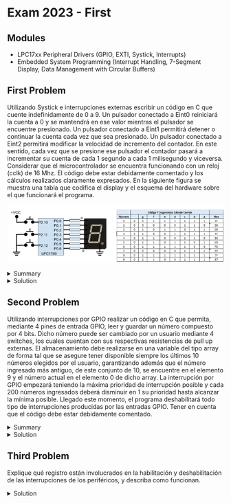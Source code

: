 # Exam 2023 - First

## Modules 

- LPC17xx Peripheral Drivers (GPIO, EXTI, Systick, Interrupts)
- Embedded System Programming (Interrupt Handling, 7-Segment Display, Data Management with Circular Buffers)

## First Problem

Utilizando Systick e interrupciones externas escribir un código en C que cuente indefinidamente de 0 a 9. Un pulsador conectado a Eint0 reiniciará la cuenta a 0 y se mantendrá en ese valor mientras el pulsador se encuentre presionado. Un pulsador conectado a Eint1 permitirá detener o continuar la cuenta cada vez que sea presionado. Un pulsador conectado a Eint2 permitirá modificar la velocidad de incremento del contador. En este sentido, cada vez que se presione ese pulsador el contador pasará a incrementar su cuenta de cada 1 segundo a cada 1 milisegundo y viceversa. Considerar que el microcontrolador se encuentra funcionando con un reloj (cclk) de 16 Mhz. El código debe estar debidamente comentado y los cálculos realizados claramente expresados. En la siguiente figura se muestra una tabla que codifica el display y el esquema del hardware sobre el que funcionará el programa.

<p align="center">
  <img src="../.img/e1-2023-ex1.png"/>
</p>

<details><summary>Summary</summary>
Design a system to interact with a 7-segment display using three push buttons with the following requirements:

1. Use the Systick timer to count and display digits on the 7-segment display.
2. Button connected to EINT0 (P2.10): Resets the count to 0 and pauses the system until released.
3. Button connected to EINT1 (P2.11): Toggles between pause and resume for the count.
4. Button connected to EINT2 (P2.12): Switches the counting speed between 1 second per digit and 1 millisecond per digit.

Considering that:

1. The microcontroller is working at a clock frequency of 16 MHz
2. Code should be commented
3. Calculations should be justified and written somewhere
4. Apply engineering criteria if necessary and suitable (with its corresponding justification)

</details>

<details>
<summary>
Solution
</summary>

### 16 MHz CLK => Max Systick Time = ((2^24 - 1)/16e6)*1000 = 1048 ms

```c
/**
* @file e1-2023-ex1.c
* @brief Solution for the First Problem of the First 2023 Exam from Digital Electronics 3
* @author Ignacio Ledesma
* @license MIT
* @date 2024-11
*/

#include "LPC17xx.h"
#include "lpc17xx_exti.h"
#include "lpc17xx_gpio.h"
#include "lpc17xx_pinsel.h"
#include "lpc17xx_systick.h"

#define DEBOUNCE_DELAY 10000

// Systick time settings
#define SYSTICK_TIME_MS 1
#define DIGIT_PER_SECOND 1000
#define DIGIT_PER_MS 1

// Constants for the 7-segment display and input buttons
#define DIFFERENT_DIGITS 10
#define INPUT 1
#define OUTPUT 0

// Pin assignments
#define RESET_COUNT_PIN ((uint32_t)(1<<10)) // P2.10 for reset
#define PAUSE_RESUME_COUNT_PIN ((uint32_t)(1<<11)) // P2.11 for pause/resume
#define COUNT_RATE_PIN ((uint32_t)(1<<12)) // P2.12 for changing count rate
#define A_SEGMENT_PIN ((uint32_t)(1<<0)) // P0.0 for segment A
#define B_SEGMENT_PIN ((uint32_t)(1<<1)) // P0.1 for segment B
#define C_SEGMENT_PIN ((uint32_t)(1<<2)) // P0.2 for segment C
#define D_SEGMENT_PIN ((uint32_t)(1<<3)) // P0.3 for segment D
#define E_SEGMENT_PIN ((uint32_t)(1<<4)) // P0.4 for segment E
#define F_SEGMENT_PIN ((uint32_t)(1<<5)) // P0.5 for segment F
#define G_SEGMENT_PIN ((uint32_t)(1<<6)) // P0.6 for segment G

// Global variables
volatile uint16_t systick_interrupts = 0; // Counter for Systick interrupts
volatile uint16_t count_rate = DIGIT_PER_SECOND; // Initial count rate (1 second per digit)
FunctionalState Systick_state = ENABLE; // Systick state (enabled/disabled)
uint8_t digit = 0; // Current digit displayed 
uint8_t digit_codes[DIFFERENT_DIGITS] = { // 7-segment codes for digits 0-9
    0x3F, // 0 -> 0b00111111
    0x06, // 1 -> 0b00000110
    0x5B, // 2 -> 0b01011011
    0x4F, // 3 -> 0b01001111
    0x66, // 4 -> 0b01100110
    0x6D, // 5 -> 0b01101101
    0x7D, // 6 -> 0b01111101
    0x07, // 7 -> 0b00000111
    0x7F, // 8 -> 0b01111111
    0x6F  // 9 -> 0b01101111
};

// Function prototypes
void configure_ports(void);
void configure_exti(void);
void config_systick(void);
void next_digit(void);
void toggle_systick(void);
void reset_digit(void);
void toggle_count_rate(void);

int main(void) {
    SystemInit(); // Initialize system clock
    configure_ports(); // Configure GPIO pins
    configure_exti(); // Configure external interrupts
    config_systick(); // Initialize Systick timer
    reset_digit(); // Reset displayed digit to 0

    while(1) {
        __WFI(); // Wait for interrupt to save power
    }
    return 0;
}

void configure_ports(void) {
    // Configure GPIO pins for buttons and 7-segment display
    PINSEL_CFG_Type PinCfg;
    PinCfg.Portnum = PINSEL_PORT_2;
    PinCfg.Funcnum = PINSEL_FUNC_1; // Set function for EXTI
    PinCfg.Pinmode = PINSEL_PINMODE_PULLDOWN; // Ensure stable LOW until button is pressed (from problem diagram)
    PinCfg.OpenDrain = PINSEL_PINMODE_NORMAL;

    // Configure P2.10 (EINT0) for reset
    PinCfg.Pinnum = PINSEL_PIN_10;
    PINSEL_ConfigPin(&PinCfg);

    PinCfg.Pinmode = PINSEL_PINMODE_PULLDOWN; // Ensure stable HIGH until button is pressed (from problem diagram)
    // Configure P2.11 (EINT1) and P2.12 (EINT2) for pause/resume and rate change
    for (uint32_t pin = PINSEL_PIN_11; pin <= PINSEL_PIN_12; pin++) {
        PinCfg.Pinnum = pin;
        PINSEL_ConfigPin(&PinCfg);
    }

    // Configure P0.0-P0.6 as GPIO for 7-segment display segments
    PinCfg.Portnum = PINSEL_PORT_0;
    PinCfg.Funcnum = PINSEL_FUNC_0;
    for (uint32_t pin = PINSEL_PIN_0; pin <= PINSEL_PIN_6; pin++) {
        PinCfg.Pinnum = pin;
        PINSEL_ConfigPin(&PinCfg);
    }

    // Set direction for GPIO pins
    GPIO_SetDir(PINSEL_PORT_2, RESET_COUNT_PIN | PAUSE_RESUME_COUNT_PIN | COUNT_RATE_PIN, INPUT);
    GPIO_SetDir(PINSEL_PORT_0, A_SEGMENT_PIN | B_SEGMENT_PIN | C_SEGMENT_PIN | D_SEGMENT_PIN | E_SEGMENT_PIN | F_SEGMENT_PIN | G_SEGMENT_PIN, OUTPUT);
}

void configure_exti(void) {
    // Configure external interrupts for EINT0, EINT1, and EINT2
    EXTI_InitTypeDef exti_cfg;
    exti_cfg.EXTI_polarity = EXTI_POLARITY_LOW_ACTIVE_OR_FALLING_EDGE;

    // EINT0: Level-sensitive for reset button
    exti_cfg.EXTI_Line = EXTI_EINT0;
    exti_cfg.EXTI_Mode = EXTI_MODE_LEVEL_SENSITIVE;
    EXTI_Config(&exti_cfg);

    // EINT1 and EINT2: Edge-sensitive for other buttons
    exti_cfg.EXTI_Mode = EXTI_MODE_EDGE_SENSITIVE;
    for (uint32_t exti = EXTI_EINT1; exti <= EXTI_EINT2; exti++) {
        exti_cfg.EXTI_Line = exti;
        EXTI_Config(&exti_cfg);
    }

    // Set priorities and enable interrupts
    NVIC_SetPriority(EINT0_IRQn, 0);
    NVIC_SetPriority(EINT1_IRQn, 1);
    NVIC_SetPriority(EINT2_IRQn, 2);
    NVIC_EnableIRQ(EINT0_IRQn);
    NVIC_EnableIRQ(EINT1_IRQn);
    NVIC_EnableIRQ(EINT2_IRQn);
}

void config_systick(void) {
    // Initialize Systick timer
    SYSTICK_InternalInit(SYSTICK_TIME_MS); // Set Systick interval
    SYSTICK_IntCmd(Systick_state); // Enable Systick interrupts
    SYSTICK_Cmd(Systick_state); // Start Systick timer
}

void next_digit(void) {
    // Increment and display the next digit
    digit++;
    if (digit == 10) { // Reset to 0 after 9
        digit = 0;
    }
    GPIO_SetValue(PINSEL_PORT_0, digit_codes[digit]); // Update 7-segment display
}

void toggle_systick(void) {
    // Toggle Systick timer (enable/disable)
    Systick_state = !Systick_state;
    SYSTICK_IntCmd(Systick_state);
}

void reset_digit(void) {
    // Reset the displayed digit to 0
    digit = 0;
    GPIO_SetValue(PINSEL_PORT_0, digit_codes[digit]);
}

void toggle_count_rate(void) {
    // Toggle between 1-second and 1-millisecond counting rates
    count_rate = (count_rate == DIGIT_PER_SECOND) ? DIGIT_PER_MS : DIGIT_PER_SECOND;
}

void EINT0_IRQHandler(void) {
    // Handle reset button interrupt
    toggle_systick();
    systick_interrupts = 0;
    reset_digit();
    for (uint32_t i = 0; i < DEBOUNCE_DELAY; i++) {
        __NOP(); // Delay to debounce
    }
    EXTI_ClearEXTIFlag(EXTI_EINT0);
    toggle_systick();
}

void SYSTICK_Handler(void) {
    // Handle Systick timer interrupt
    systick_interrupts++;
    if (systick_interrupts == count_rate) {
        systick_interrupts = 0;
        next_digit();
    }
}

void EINT1_IRQHandler(void) {
    // Handle pause/resume button interrupt
    toggle_systick();
    systick_interrupts = 0;
    for (uint32_t i = 0; i < DEBOUNCE_DELAY; i++) {
        __NOP(); // Delay to debounce
    }
    EXTI_ClearEXTIFlag(EXTI_EINT1);
}

void EINT2_IRQHandler(void) {
    // Handle count rate toggle button interrupt
    toggle_count_rate();
    systick_interrupts = 0;
    for (uint32_t i = 0; i < DEBOUNCE_DELAY; i++) {
        __NOP(); // Delay to debounce
    }
    EXTI_ClearEXTIFlag(EXTI_EINT2);
}
```
</details>

## Second Problem

Utilizando interrupciones por GPIO realizar un código en C que permita, mediante 4 pines de entrada GPIO, leer y guardar un número compuesto por 4 bits. Dicho número puede ser cambiado por un usuario mediante 4 switches, los cuales cuentan con sus respectivas resistencias de pull up externas. El almacenamiento debe realizarse en una variable del tipo array de forma tal que se asegure tener disponible siempre los últimos 10 números elegidos por el usuario, garantizando además que el número ingresado más antiguo, de este conjunto de 10, se encuentre en el elemento 9 y el número actual en el elemento 0 de dicho array. La interrupción por GPIO empezará teniendo la máxima prioridad de interrupción posible y cada 200 números ingresados deberá disminuir en 1 su prioridad hasta alcanzar la mínima posible. Llegado este momento, el programa deshabilitará todo tipo de interrupciones producidas por las entradas GPIO. Tener en cuenta que el código debe estar debidamente comentado.

<details><summary>Summary</summary>
Create a C program using GPIO interrupts to read a 4-bit number from 4 GPIO pins. The requirements are:

1. Each change in the 4-bit input triggers a GPIO interrupt to store the value.
2. The program maintains an array of the last 10 numbers:
    - The most recent number is at position 0.
    - The oldest number is at position 9.
3. Interrupt priority starts at the highest level (0) and decreases every 200 numbers until it reaches the lowest level (15).
    - When priority 15 is reached, GPIO interrupts are disabled.
4. External pull-up resistors are used for the switches.

Considering that:

1. Code should be commented
2. Apply engineering criteria if necessary and suitable (with its corresponding justification)

</details>

<details><summary>Solution</summary>

```c
/**
* @file e1-2023-ex2.c
* @brief Solution for the Second Problem of the First 2023 Exam from Digital Electronics 3
* @author Ignacio Ledesma
* @license MIT
* @date 2024-11
*/

#include "LPC17xx.h"
#include "lpc17xx_pinsel.h"
#include "lpc17xx_gpio.h"

#define INPUT 0 // GPIO as input
#define OUTPUT 1 // GPIO as output

#define EDGE_RISING 0 // Rising edge for GPIO interrupt
#define EDGE_FALLING 1 // Falling edge for GPIO interrupt

#define SAVED_DIGITS 10 // Circular buffer size for storing last 10 numbers
#define NUM_TO_REDUCE_PRIORITY 200 // Threshold for reducing interrupt priority

uint8_t numbers[SAVED_DIGITS] = {0x00}; // Circular buffer for numbers
uint16_t priority = 0; // Initial interrupt priority
uint16_t number_counter = 0; // Counter for numbers processed
uint16_t counter_limit = NUM_TO_REDUCE_PRIORITY; // Threshold for priority adjustment

// GPIO pin definitions for 4-bit input
#define PORT0_BIT_DIG0 0
#define DIG0_PIN ((uint32_t)(1 << 0)) // P0.0
#define DIG1_PIN ((uint32_t)(1 << 1)) // P0.1
#define DIG2_PIN ((uint32_t)(1 << 2)) // P0.2
#define DIG3_PIN ((uint32_t)(1 << 3)) // P0.3

/**
 * @brief Configure GPIO pins and interrupts for reading 4-bit numbers.
 */
void configure_ports(void) {
    PINSEL_CFG_Type pin_cfg;
    pin_cfg.Portnum = PINSEL_PORT_0;
    pin_cfg.Funcnum = PINSEL_FUNC_0; // Set GPIO function
    pin_cfg.Pinmode = PINSEL_PINMODE_TRISTATE; // External pull-up resistors
    pin_cfg.OpenDrain = PINSEL_PINMODE_NORMAL;

    // Configure pins P0.0 to P0.3 for 4-bit input
    for (uint32_t pin = PINSEL_PIN_0; pin <= PINSEL_PIN_3; pin++) {
        pin_cfg.Pinnum = pin;
        PINSEL_ConfigPin(&pin_cfg);
    }

    GPIO_SetDir(PINSEL_PORT_0, DIG0_PIN | DIG1_PIN | DIG2_PIN | DIG3_PIN, INPUT);

    // Enable GPIO interrupts on both rising and falling edges
    GPIO_IntCmd(PINSEL_PORT_0, DIG0_PIN | DIG1_PIN | DIG2_PIN | DIG3_PIN, EDGE_RISING);
    GPIO_IntCmd(PINSEL_PORT_0, DIG0_PIN | DIG1_PIN | DIG2_PIN | DIG3_PIN, EDGE_FALLING);

    // Set initial interrupt priority and enable GPIO interrupts
    NVIC_SetPriority(EINT3_IRQn, priority);
    NVIC_EnableIRQ(EINT3_IRQn);
}

/**
 * @brief Add a new number to the circular buffer, shifting older numbers.
 */
void add_number(void) {
    // Read 4-bit number from GPIO pins
    uint8_t number = (GPIO_ReadValue(PINSEL_PORT_0) & (DIG0_PIN | DIG1_PIN | DIG2_PIN | DIG3_PIN)) >> PORT0_BIT_DIG0;
    // With >> PORT0_BIT_DIG0 we shift bits so the number stays at the 4 least significant bits

    // Shift numbers in the array and insert the new number at position 0
    for (int i = SAVED_DIGITS - 1; i > 0; i--) {
        numbers[i] = numbers[i - 1];
    }
    numbers[0] = number; // Insert the new number
}

/**
 * @brief GPIO interrupt handler to process changes in 4-bit input.
 */
void EINT3_IRQHandler(void) {
    add_number(); // Add the new number to the buffer
    number_counter++; // Increment the processed number counter

    // Adjust interrupt priority if necessary
    if (number_counter == counter_limit) {
        number_counter = 0; // Reset counter
        if (priority < 15) { // Increase priority until the maximum is reached
            priority++;
            NVIC_SetPriority(EINT3_IRQn, priority);
        } else {
            NVIC_DisableIRQ(EINT3_IRQn); // Disable interrupts at priority 15
        }
    }

    // Clear GPIO interrupt flags
    GPIO_ClearInt(PINSEL_PORT_0, DIG0_PIN | DIG1_PIN | DIG2_PIN | DIG3_PIN);
}

int main(void) {
    SystemInit(); // Initialize system clock
    configure_ports(); // Configure GPIO and interrupts

    while (1) {
        __WFI(); // Wait for interrupt to save power
    }

    return 0;
}
```
</details> 

## Third Problem

Explique qué registro están involucrados en la habilitación y deshabilitación de las interrupciones de los periféricos, y describa como funcionan.

<details><summary>Solution</summary>

### **Registers Involved in Enabling and Disabling Peripheral Interrupts**

In a microcontroller, enabling and disabling interrupts for peripherals involves several key registers that control the hardware's interrupt functionality. For the **LPC1769**, the main registers involved are:

### **1. NVIC (Nested Vectored Interrupt Controller)**
The NVIC handles global interrupt management and is part of the Cortex-M3 core. The following NVIC registers are critical for enabling/disabling interrupts:

#### *NVIC_ISERx (Interrupt Set Enable Register)*
- **Purpose:** Activates specific peripheral interrupts.
- **Operation:** Writing a `1` to a bit enables the corresponding interrupt.
- **Addressing:** Each bit corresponds to a unique interrupt number.

**Example:**
To enable the **GPIO (EINT3)** interrupt:
```c
NVIC_EnableIRQ(EINT3_IRQn); // Internally uses NVIC_ISER to activate the specific bit.
```

#### *NVIC_ICERx (Interrupt Clear Enable Register)*
- **Purpose:** Deactivates specific interrupts.
- **Operation:** Writing a `1` to a bit disables the corresponding interrupt.
- **Addressing:** Each bit corresponds to an interrupt number, just like `NVIC_ISER`.

**Example:**
To disable the GPIO interrupt:
```c
NVIC_DisableIRQ(EINT3_IRQn); // Internally uses NVIC_ICER to clear the specific bit.
```

#### *NVIC_IPRx (Interrupt Priority Registers)*
- **Purpose:** Sets the priority level of each interrupt.
- **Operation:** Each interrupt has 4 bits to define its priority (0 = highest priority, 15 = lowest priority).
- **Addressing:** Each interrupt has a unique position in the interrupt priority vector.

**Example:**
To assign priority 5 to the EINT3 interrupt:
```c
NVIC_SetPriority(EINT3_IRQn, 5); // Set EINT3 to priority level 5.
```

### **2. Peripheral Configuration Registers**
Each peripheral has specific registers to configure and enable its interrupts. For GPIO, the following registers are important:

#### *GPIO Interrupt Registers (IOxIntEnR, IOxIntEnF, and IOxIntClr)*
- **GPIO Interrupt Enable Rising (IOxIntEnR):**
  - Configures interrupts on rising edges for GPIO pins.
  - Each bit enables or disables detection for the corresponding pin.
- **GPIO Interrupt Enable Falling (IOxIntEnF):**
  - Configures interrupts on falling edges for GPIO pins.
  - Each bit enables or disables detection for the corresponding pin.
- **GPIO Interrupt Clear (IOxIntClr):**
  - Clears the interrupt flag to prevent continuous triggering of the same interrupt.
  - **Mandatory:** Must be cleared in the interrupt service routine (ISR).

**Example:**
To enable an interrupt for rising edges on P0.0:
```c
GPIO_IntCmd(0, DIG0_PIN, EDGE_RISING);
```

To clear the GPIO interrupt flag in the ISR:
```c
GPIO_ClearInt(PINSEL_PORT_0, DIG0_PIN);
```

### **3. EXTI (External Interrupt Controller)**
The **EXTI** module manages external interrupts. The key registers for EXTI configuration are:

- **EXTI_INTEN:** Enables/disables external interrupt lines.
- **EXTI_POLARITY:** Configures the polarity for edge-sensitive interrupts (rising or falling edges).
- **EXTI_FLAGS:** Indicates which external interrupt line triggered the interrupt and must be manually cleared.

**Example:**
```c
EXTI_Config(EXTI_EINT0, EXTI_MODE_EDGE_SENSITIVE); // Configure EINT0 for edge-sensitive interrupts.
EXTI_ClearEXTIFlag(EXTI_EINT0); // Clear the interrupt flag for EINT0.
```

### **4. General Functionality**

When enabling an interrupt:
1. **Global Enable:** The corresponding bit in `NVIC_ISERx` is set to 1.
2. **Peripheral-Specific Configuration:** The peripheral's interrupt functionality (e.g., edge sensitivity, pin assignment) is configured via its own registers (e.g., `IOxIntEnR` or `EXTI_INTEN`).
3. **Priority Setting:** The priority of the interrupt is set in `NVIC_IPRx`.
4. **Interrupt Handling:** When the interrupt is triggered, the NVIC determines the ISR to execute based on priority.
5. **Clearing Flags:** The ISR must clear the peripheral's interrupt flags to prevent repeated interrupts.

### **Example Code**

#### *Enabling GPIO Interrupts on P0.0*
```c
// Configure P0.0 as GPIO with interrupt
PINSEL_CFG_Type pin_cfg;
pin_cfg.Portnum = PINSEL_PORT_0;
pin_cfg.Funcnum = PINSEL_FUNC_0;
pin_cfg.Pinnum = PINSEL_PIN_0;
PINSEL_ConfigPin(&pin_cfg);

// Set P0.0 as input
GPIO_SetDir(PINSEL_PORT_0, DIG0_PIN, INPUT);

// Enable GPIO interrupts for both rising and falling edges
GPIO_IntCmd(PINSEL_PORT_0, DIG0_PIN, EDGE_RISING);
GPIO_IntCmd(PINSEL_PORT_0, DIG0_PIN, EDGE_FALLING);

// Set NVIC priority and enable the interrupt
NVIC_SetPriority(EINT3_IRQn, 0); // Highest priority
NVIC_EnableIRQ(EINT3_IRQn);
```

#### *Interrupt Service Routine (ISR)*
```c
void EINT3_IRQHandler(void) {
    // Read pin state or perform required action
    uint32_t pin_state = GPIO_ReadValue(PINSEL_PORT_0) & DIG0_PIN;

    // Clear the interrupt flag to avoid re-triggering
    GPIO_ClearInt(PINSEL_PORT_0, DIG0_PIN);
}
```

### **Summary**
- **`NVIC` Registers:**
  - `NVIC_ISERx` enables interrupts globally.
  - `NVIC_ICERx` disables interrupts.
  - `NVIC_IPRx` sets the interrupt priority.
- **Peripheral Registers:**
  - Peripherals like GPIO or EXTI manage their interrupt settings with specific registers.
  - Interrupt flags must be cleared in the ISR.
- Proper configuration of these registers ensures efficient and predictable interrupt handling.

</details>